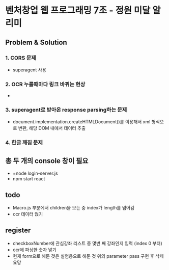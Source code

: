 # 벤처창업 웹 프로그래밍 7조 - 정원 미달 알리미

## Problem & Solution

### 1. CORS 문제 
- superagent 사용

### 2. OCR 누를때마다 링크 바뀌는 현상
- 

### 3. superagent로 받아온 response parsing하는 문제
- document.implementation.createHTMLDocument()를 이용해서 xml 형식으로 변환, 해당 DOM 내에서 데이터 추출

### 4. 한글 깨짐 문제




## 총 두 개의 console 창이 필요
- =node login-server.js
- npm start react

## todo
- Macro.js 부분에서 children을 보는 중 index가 length를 넘어감
- ocr 데이터 얹기

## register 
- checkboxNumber에 관심강좌 리스트 중 몇번 째 강좌인지 입력 (index 0 부터)
- ocr에 파싱한 숫자 넣기
- 현재 form으로 해둔 것은 실험용으로 해둔 것 위의 parameter pass 구현 후 삭제 요망
